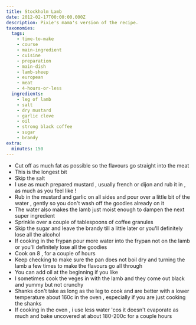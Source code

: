 ```yaml
---
title: Stockholm Lamb
date: 2012-02-17T00:00:00.000Z
description: Pixie's mama's version of the recipe.
taxonomies:
  tags:
    - time-to-make
    - course
    - main-ingredient
    - cuisine
    - preparation
    - main-dish
    - lamb-sheep
    - european
    - meat
    - 4-hours-or-less
  ingredients:
    - leg of lamb
    - salt
    - dry mustard
    - garlic clove
    - oil
    - strong black coffee
    - sugar
    - brandy
extra:
  minutes: 150
---
```

 - Cut off as much fat as possible so the flavours go straight into the meat
 - This is the longest bit
 - Skip the salt
 - I use as much prepared mustard , usually french or dijon and rub it in , as much as you feel like !
 - Rub in the mustard and garlic on all sides and pour over a little bit of the water , gently so you don't wash off the goodies already on it
 - The water also makes the lamb just moist enough to dampen the next super ingredient
 - Sprinkle over a couple of tablespoons of coffee granules
 - Skip the sugar and leave the brandy till a little later or you'll definitely lose all the alcohol
 - If cooking in the frypan pour more water into the frypan not on the lamb or you'll definitely lose all the goodies
 - Cook on 8 , for a couple of hours
 - Keep checking to make sure the pan does not boil dry and turning the lamb a few times to make the flavours go all through
 - You can add oil at the beginning if you like
 - I sometimes cook the veges in with the lamb and they come out black and yummy but not crunchy
 - Shanks don't take as long as the leg to cook and are better with a lower temperature about 160c in the oven , especially if you are just cooking the shanks
 - If cooking in the oven , i use less water 'cos it doesn't evaporate as much and bake uncovered at about 180-200c for a couple hours
